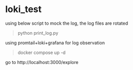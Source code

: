 # loki_test
using below script to mock the log, the log files are rotated
> python print_log.py

using promtail+loki+grafana for log observation 
> docker compose up -d

go to http://localhost:3000/explore 